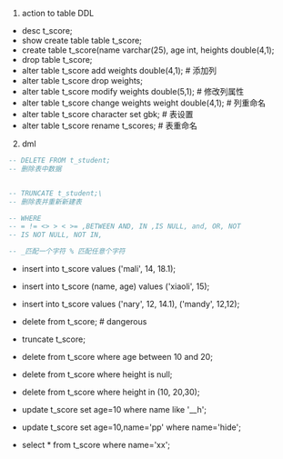 1. action to table DDL

* desc t_score;
* show create table table t_score;
* create table t_score(name varchar(25), age int, heights double(4,1);
* drop table t_score;
* alter table t_score add weights double(4,1); # 添加列
* alter table t_score drop weights;
* alter table t_score modify weights double(5,1); # 修改列属性
* alter table t_score change weights weight double(4,1); # 列重命名
* alter table t_score character set gbk; # 表设置
* alter table t_score rename t_scores; # 表重命名

2. dml

```sql
-- DELETE FROM t_student;
-- 删除表中数据


-- TRUNCATE t_student;\
-- 删除表并重新新建表

-- WHERE
-- = != <> > < >= ,BETWEEN AND, IN ,IS NULL, and, OR, NOT
-- IS NOT NULL, NOT IN,

-- _匹配一个字符 % 匹配任意个字符
```

* insert into t_score values ('mali', 14, 18.1);
* insert into t_score (name, age) values ('xiaoli', 15);
* insert into t_score values ('nary', 12, 14.1), ('mandy', 12,12);

* delete from t_score; # dangerous
* truncate t_score;
* delete from t_score where age between 10 and 20;
* delete from t_score where height is null;
* delete from t_score where height in (10, 20,30);

* update t_score set age=10 where name like '__h';
* update t_score set age=10,name='pp' where name='hide'; 

* select * from t_score where name='xx';

